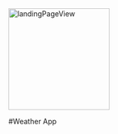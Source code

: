 <img width="200" alt="landingPageView" src="https://user-images.githubusercontent.com/61236846/126672163-88889704-7f57-4085-95ca-147541bc8e05.png">

#Weather App


